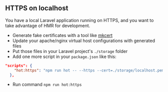 ## HTTPS on localhost
You have a local Laravel application running on HTTPS, and you want to take advantage of HMR for development.

* Generate fake certificates with a tool like [mkcert](https://github.com/FiloSottile/mkcert)
* Update your apache/nginx virtual host configurations with generated files
* Put those files in your Laravel project's `./storage` folder 
* Add one more script in your `package.json` like this:
```json
"scripts": {
    "hot:https": "npm run hot -- --https --cert=./storage/localhost.pem --key=./storage/localhost-key.pem"
  },
```
* Run command `npm run hot:https`
